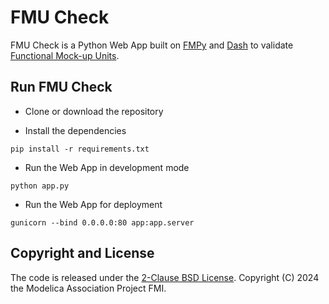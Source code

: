 # FMU Check

FMU Check is a Python Web App built on [FMPy](https://github.com/CATIA-Systems/FMPy) and [Dash](https://plotly.com/dash/) to validate [Functional Mock-up Units](https://fmi-standard.org/).

## Run FMU Check

- Clone or download the repository

- Install the dependencies

```
pip install -r requirements.txt
```

- Run the Web App in development mode

```
python app.py
```

- Run the Web App for deployment

```
gunicorn --bind 0.0.0.0:80 app:app.server
```

## Copyright and License

The code is released under the [2-Clause BSD License](https://opensource.org/licenses/BSD-2-Clause).
Copyright (C) 2024 the Modelica Association Project FMI.
